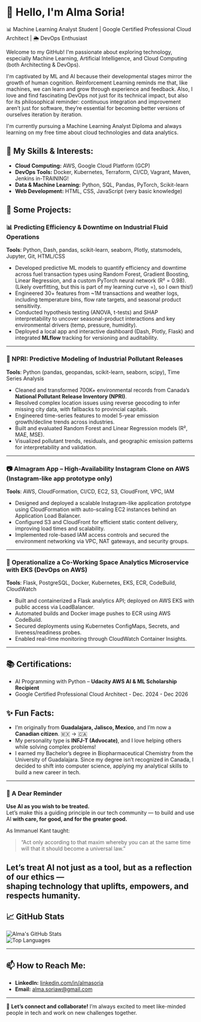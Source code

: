 # 👋 Hello, I'm Alma Soria!

📊 Machine Learning Analyst Student | Google Certified Professional Cloud Architect | 🌦 DevOps Enthusiast

Welcome to my GitHub! I'm passionate about exploring technology, especially Machine Learning, Artificial Intelligence, and Cloud Computing (both Architecting & DevOps).

I'm captivated by ML and AI because their developmental stages mirror the growth of human cognition. Reinforcement Learning reminds me that, like machines, we can learn and grow through experience and feedback. Also, I love and find fascinating DevOps not just for its technical impact, but also for its philosophical reminder: continuous integration and improvement aren’t just for software, they’re essential for becoming better versions of ourselves iteration by iteration.

I'm currently pursuing a Machine Learning Analyst Diploma and always learning on my free time about cloud technologies and data analytics.

## 🔧 My Skills & Interests:
- **Cloud Computing:** AWS, Google Cloud Platform (GCP)
- **DevOps Tools:** Docker, Kubernetes, Terraform, CI/CD, Vagrant, Maven, Jenkins in-TRAINING!
- **Data & Machine Learning:** Python, SQL, Pandas, PyTorch, Scikit-learn
- **Web Development:** HTML, CSS, JavaScript (very basic knowledge)

## 🌟 Some Projects:

### 📊 Predicting Efficiency & Downtime on Industrial Fluid Operations  
  
**Tools**: Python, Dash, pandas, scikit-learn, seaborn, Plotly, statsmodels, Jupyter, Git, HTML/CSS

- Developed predictive ML models to quantify efficiency and downtime across fuel transaction types using Random Forest, Gradient Boosting, Linear Regression, and a custom PyTorch neural network (R² = 0.98). (Likely overfitting, but this is part of my learning curve =), so I own this!)
- Engineered 30+ features from ~1M transactions and weather logs, including temperature bins, flow rate targets, and seasonal product sensitivity.  
- Conducted hypothesis testing (ANOVA, t-tests) and SHAP interpretability to uncover seasonal-product interactions and key environmental drivers (temp, pressure, humidity).  
- Deployed a local app and interactive dashboard (Dash, Plotly, Flask) and integrated **MLflow** tracking for versioning and auditability.

---

### 🌱 NPRI: Predictive Modeling of Industrial Pollutant Releases  

**Tools**: Python (pandas, geopandas, scikit-learn, seaborn, scipy), Time Series Analysis

- Cleaned and transformed 700K+ environmental records from Canada’s **National Pollutant Release Inventory (NPRI)**.  
- Resolved complex location issues using reverse geocoding to infer missing city data, with fallbacks to provincial capitals.  
- Engineered time-series features to model 5-year emission growth/decline trends across industries.  
- Built and evaluated Random Forest and Linear Regression models (R², MAE, MSE).
- Visualized pollutant trends, residuals, and geographic emission patterns for interpretability and validation.

---

### 📷 Almagram App – High-Availability Instagram Clone on AWS  (Instagram-like app prototype only)

**Tools**: AWS, CloudFormation, CI/CD, EC2, S3, CloudFront, VPC, IAM

- Designed and deployed a scalable Instagram-like application prototype using CloudFormation with auto-scaling EC2 instances behind an Application Load Balancer.
- Configured S3 and CloudFront for efficient static content delivery, improving load times and scalability.  
- Implemented role-based IAM access controls and secured the environment networking via VPC, NAT gateways, and security groups.
---
###  🏢 Operationalize a Co-Working Space Analytics Microservice with EKS (DevOps on AWS)
**Tools**: Flask, PostgreSQL, Docker, Kubernetes, EKS, ECR, CodeBuild, CloudWatch

- Built and containerized a Flask analytics API; deployed on AWS EKS with public access via LoadBalancer.
- Automated builds and Docker image pushes to ECR using AWS CodeBuild.
- Secured deployments using Kubernetes ConfigMaps, Secrets, and liveness/readiness probes.
- Enabled real-time monitoring through CloudWatch Container Insights.

---
## 📚 Certifications:
- AI Programming with Python – **Udacity AWS AI & ML Scholarship Recipient**  
- Google Certified Professional Cloud Architect - Dec. 2024 - Dec 2026

## ✨ Fun Facts:
- I’m originally from **Guadalajara, Jalisco, Mexico**, and I’m now a **Canadian citizen**. 🇲🇽 → 🇨🇦  
- My personality type is **INFJ-T (Advocate)**, and I love helping others while solving complex problems!  
- I earned my Bachelor’s degree in Biopharmaceutical Chemistry from the University of Guadalajara. Since my degree isn’t recognized in Canada, I decided to shift into computer science, applying my analytical skills to build a new career in tech.

---
### 🤖 A Dear Reminder

**Use AI as you wish to be treated.**  
Let’s make this a guiding principle in our tech community — to build and use AI **with care, for good, and for the greater good.**

As Immanuel Kant taught:  
> “Act only according to that maxim whereby you can at the same time will that it should become a universal law.”

Let’s treat AI not just as a tool, but as a reflection of our ethics —  
shaping technology that uplifts, empowers, and respects humanity.
---

## 📈 GitHub Stats  

![Alma's GitHub Stats](https://github-readme-stats.vercel.app/api?username=almasoriaw&show_icons=true&theme=radical)  
![Top Languages](https://github-readme-stats.vercel.app/api/top-langs/?username=almasoriaw&layout=compact&theme=radical)

---

## 📫 How to Reach Me:
- **LinkedIn:** [linkedin.com/in/almasoria](https://www.linkedin.com/in/almasoria)  
- **Email:** alma.soriaw@gmail.com

---

🚀 **Let’s connect and collaborate!** I’m always excited to meet like-minded people in tech and work on new challenges together.
<!--
**almasoriaw/almasoriaw** is a ✨ _special_ ✨ repository because its `README.md` (this file) appears on your GitHub profile.

Here are some ideas to get you started:

- 🔭 I’m currently working on ...
- 🌱 I’m currently learning ...
- 👯 I’m looking to collaborate on ...
- 🤔 I’m looking for help with ...
- 💬 Ask me about ...
- 📫 How to reach me: ...
- 😄 Pronouns: ...
- ⚡ Fun fact: ...
-->
